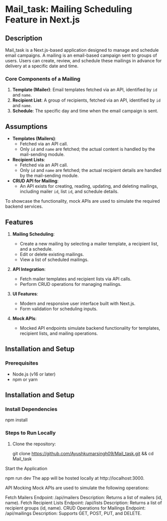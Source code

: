 # Mail_task: Mailing Scheduling Feature in Next.js

## Description
Mail_task is a Next.js-based application designed to manage and schedule email campaigns. A mailing is an email-based campaign sent to groups of users. Users can create, review, and schedule these mailings in advance for delivery at a specific date and time.

### Core Components of a Mailing
1. **Template (Mailer)**: Email templates fetched via an API, identified by `id` and `name`.
2. **Recipient List**: A group of recipients, fetched via an API, identified by `id` and `name`.
3. **Schedule**: The specific day and time when the email campaign is sent.

## Assumptions
- **Templates (Mailers)**: 
  - Fetched via an API call.
  - Only `id` and `name` are fetched; the actual content is handled by the mail-sending module.
- **Recipient Lists**:
  - Fetched via an API call.
  - Only `id` and `name` are fetched; the actual recipient details are handled by the mail-sending module.
- **CRUD API for Mailing**:
  - An API exists for creating, reading, updating, and deleting mailings, including mailer `id`, list `id`, and schedule details.

To showcase the functionality, mock APIs are used to simulate the required backend services.

## Features
1. **Mailing Scheduling**:
   - Create a new mailing by selecting a mailer template, a recipient list, and a schedule.
   - Edit or delete existing mailings.
   - View a list of scheduled mailings.

2. **API Integration**:
   - Fetch mailer templates and recipient lists via API calls.
   - Perform CRUD operations for managing mailings.

3. **UI Features**:
   - Modern and responsive user interface built with Next.js.
   - Form validation for scheduling inputs.

4. **Mock APIs**:
   - Mocked API endpoints simulate backend functionality for templates, recipient lists, and mailing operations.

## Installation and Setup

### Prerequisites
- Node.js (v16 or later)
- npm or yarn

## Installation and Setup

### Install Dependencies

npm install
### Steps to Run Locally
1. Clone the repository:
   
   git clone https://github.com/Ayushkumarsingh09/Mail_task.git && cd Mail_task

Start the Application

npm run dev
The app will be hosted locally at http://localhost:3000.

API Mocking
Mock APIs are used to simulate the following operations:

Fetch Mailers
Endpoint: /api/mailers
Description: Returns a list of mailers (id, name).
Fetch Recipient Lists
Endpoint: /api/lists
Description: Returns a list of recipient groups (id, name).
CRUD Operations for Mailings
Endpoint: /api/mailings
Description: Supports GET, POST, PUT, and DELETE.


